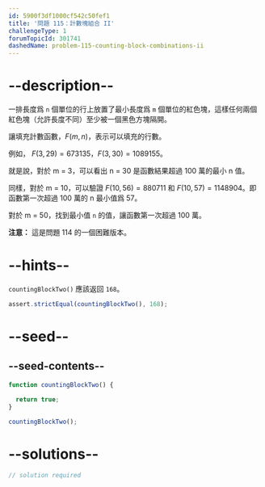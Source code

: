 ```yaml
---
id: 5900f3df1000cf542c50fef1
title: '問題 115：計數塊組合 II'
challengeType: 1
forumTopicId: 301741
dashedName: problem-115-counting-block-combinations-ii
---
```


# --description--

一排長度爲 `n` 個單位的行上放置了最小長度爲 `m` 個單位的紅色塊，這樣任何兩個紅色塊（允許長度不同）至少被一個黑色方塊隔開。

讓填充計數函數，$F(m, n)$，表示可以填充的行數。

例如， $F(3, 29) = 673135$，$F(3, 30) = 1089155$。

就是說，對於 m = 3，可以看出 n = 30 是函數結果超過 100 萬的最小 n 值。

同樣，對於 m = 10，可以驗證 $F(10, 56) = 880711$ 和 $F(10, 57) = 1148904$。即函數第一次超過 100 萬的 n 最小值爲 57。

對於 m = 50，找到最小值 `n` 的值，讓函數第一次超過 100 萬。

**注意：** 這是問題 114 的一個困難版本。

# --hints--

`countingBlockTwo()` 應該返回 `168`。

```js
assert.strictEqual(countingBlockTwo(), 168);
```

# --seed--

## --seed-contents--

```js
function countingBlockTwo() {

  return true;
}

countingBlockTwo();
```

# --solutions--

```js
// solution required
```
